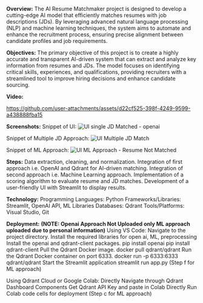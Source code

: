 **Overview:**
The AI Resume Matchmaker project is designed to develop a cutting-edge AI model that efficiently matches resumes with job descriptions (JDs). By leveraging advanced natural language processing (NLP) and machine learning techniques, the system aims to automate and enhance the recruitment process, ensuring precise alignment between candidate profiles and job requirements.

**Objectives:**
The primary objective of this project is to create a highly accurate and transparent AI-driven system that can extract and analyze key information from resumes and JDs. The model focuses on identifying critical skills, experiences, and qualifications, providing recruiters with a streamlined tool to improve hiring decisions and enhance candidate sourcing.

**Video:**


https://github.com/user-attachments/assets/d22cf525-398f-4249-9599-a438888fba15



**Screenshots:**
Snippet of UI:
![UI single JD Matched - openai](https://github.com/user-attachments/assets/97690b21-40e8-400a-a020-6554fdd2d137)

Snippet of Multiple JD Approach:
![UI Multiple JD Match](https://github.com/user-attachments/assets/ae248307-2855-4dd5-95f9-37c7dc830c84)

Snippet of ML Approach:
![UI ML Approach - Resume Not Matched](https://github.com/user-attachments/assets/5899fdfd-fd6e-4e4a-a666-0dce63ae1006)


**Steps:**
Data extraction, cleaning, and normalization.
Integration of first approach i.e. OpenAI and Qdrant for AI-driven matching.
Integration of second approach i.e. Machine Learning approach.
Implementation of a scoring algorithm to evaluate resume and JD matches.
Development of a user-friendly UI with Streamlit to display results.

**Technology:**
Programming Languages: Python
Frameworks/Libraries: Streamlit, OpenAI API, ML Libraries
Databases: Qdrant
Tools/Platforms: Visual Studio, Git

**Deployment:**
**(NOTE: Openai Approach Not Uploaded only ML approach uploaded due to personal information)**
Using VS Code:
Navigate to the project directory.
Install the required libraries for open ai, ML, preprocessing
Install the openai and qdrant-client packages. 
pip install openai
pip install qdrant-client
Pull the Qdrant Docker image.
docker pull qdrant/qdrant
Run the Qdrant Docker container on port 6333.
docker run -p 6333:6333 qdrant/qdrant
Start the Streamlit application
streamlit run app.py 	(Step f for ML approach)

Using Qdrant Cloud or Google Colab: 
Directly Navigate through Qdrant Dashboard Components 
Get Qdrant API Key and paste in Colab
Directly Run Colab code cells for deployment (Step c for ML approach)


